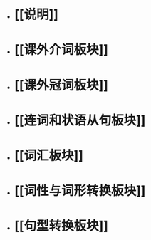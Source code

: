 - # [[说明]]
- #  [[课外介词板块]]
- # [[课外冠词板块]]
- # [[连词和状语从句板块]]
- # [[词汇板块]]
- # [[词性与词形转换板块]]
- # [[句型转换板块]]